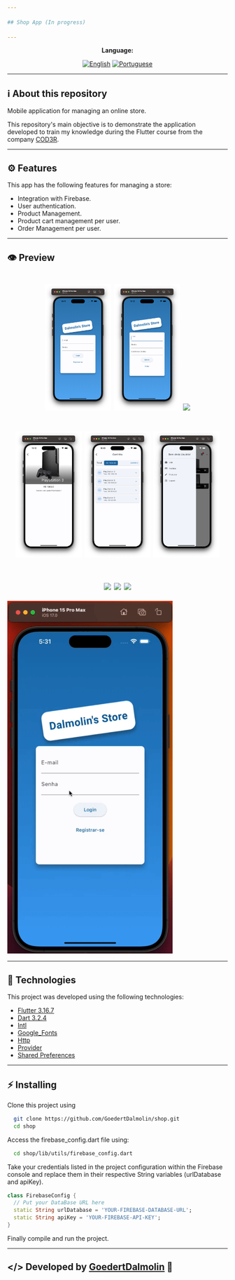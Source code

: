 ```yaml
---

## Shop App (In progress)

---
```


<div align="center">

**Language:**

[![English](https://img.shields.io/badge/Language-English-blue?style=for-the-badge)](README.md)
[![Portuguese](https://img.shields.io/badge/Language-Português-blueviolet?style=for-the-badge)](README.pt-br.md)

</div>

---
## ℹ️ About this repository
Mobile application for managing an online store.

This repository's main objective is to demonstrate the application developed to train my knowledge during the Flutter course from the company [COD3R](https://www.udemy.com/course/curso-flutter/).

---
## ⚙️ Features
This app has the following features for managing a store:

- Integration with Firebase.
- User authentication.
- Product Management.
- Product cart management per user.
- Order Management per user.

---
## 👁️ Preview
<h1 align="center">
    <img src=".github/images/1-login-page.png" width="30%">
    <img src=".github/images/2-register-page.png" width="30%">
    <img src=".github/images/3-home-page.png" width="30%">
</h1>

<h1 align="center">
    <img src=".github/images/4-product-detail-page.png" width="30%">
    <img src=".github/images/5-cart-page.png" width="30%">
    <img src=".github/images/6-drawer-menu-page.png" width="30%">
</h1>

<h1 align="center">
    <img src=".github/images/4-orders-page.png" width="30%">
    <img src=".github/images/5-product-list-page.png" width="30%">
    <img src=".github/images/6-product-form-page.png" width="30%">
</h1>

<img src='.github/auth_page_gif.gif'/>

---
 ## 🧪 Technologies
This project was developed using the following technologies:

- [Flutter 3.16.7](https://docs.flutter.dev/)
- [Dart 3.2.4](https://dart.dev/)
- [Intl](https://pub.dev/packages/intl)
- [Google_Fonts](https://pub.dev/packages/google_fonts)
- [Http](https://pub.dev/packages/http)
- [Provider](https://pub.dev/packages/provider)
- [Shared Preferences](https://pub.dev/packages/shared_preferences)

---
## ⚡ Installing

Clone this project using

```bash
  git clone https://github.com/GoedertDalmolin/shop.git
  cd shop
```

Access the firebase_config.dart file using:

```bash
  cd shop/lib/utils/firebase_config.dart
```

Take your credentials listed in the project configuration within the Firebase console and replace them in their respective String variables (urlDatabase and apiKey).

```dart
class FirebaseConfig {
  // Put your DataBase URL here
  static String urlDatabase = 'YOUR-FIREBASE-DATABASE-URL';
  static String apiKey = 'YOUR-FIREBASE-API-KEY';
}
```

Finally compile and run the project.

---
</> Developed by [GoedertDalmolin](https://github.com/GoedertDalmolin) 👋
---
